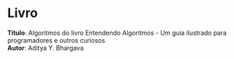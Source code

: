 # Livro
**Título**: Algoritmos do livro Entendendo Algoritmos - Um guia ilustrado para programadores e outros curiosos <br/>
**Autor**: Aditya Y. Bhargava
